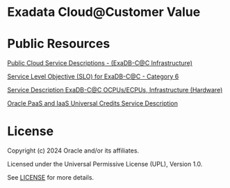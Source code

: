 # Exadata Cloud@Customer Value

# Public Resources

[Public Cloud Service Descriptions - (ExaDB-C@C Infrastructure)](https://www.oracle.com/assets/paas-iaas-public-cloud-2140609.pdf)

[Service Level Objective (SLO) for ExaDB-C@C - Category 6](https://docs.oracle.com/en-us/iaas/Content/General/Reference/servicelevelobjectives.htm)

[Service Description ExaDB-C@C OCPUs/ECPUs, Infrastructure (Hardware)](https://mysites.oracle.com/Exadata-Cloud-at-Customer-Global/legacy-content/commercials/service-descriptions.html)

[Oracle PaaS and IaaS Universal Credits Service Description](https://www.oracle.com/oce/dc/assets/CONT66B9F94D4751422F8C46B87B9FECB5B1/native/oracle-paas-and-iaas-universal-credits-service-descriptions.pdf)

# License

Copyright (c) 2024 Oracle and/or its affiliates.

Licensed under the Universal Permissive License (UPL), Version 1.0.

See [LICENSE](https://github.com/oracle-devrel/technology-engineering/blob/main/LICENSE) for more details.
